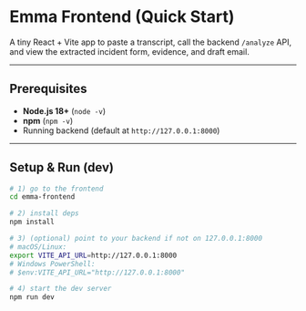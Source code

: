 # Emma Frontend (Quick Start)

A tiny React + Vite app to paste a transcript, call the backend `/analyze` API, and view the extracted incident form, evidence, and draft email.

---

## Prerequisites

- **Node.js 18+** (`node -v`)
- **npm** (`npm -v`)
- Running backend (default at `http://127.0.0.1:8000`)

---

## Setup & Run (dev)

```bash
# 1) go to the frontend
cd emma-frontend

# 2) install deps
npm install

# 3) (optional) point to your backend if not on 127.0.0.1:8000
# macOS/Linux:
export VITE_API_URL=http://127.0.0.1:8000
# Windows PowerShell:
# $env:VITE_API_URL="http://127.0.0.1:8000"

# 4) start the dev server
npm run dev
